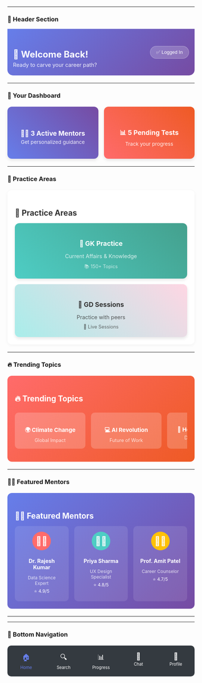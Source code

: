 
---

### 🎯 Header Section
<div style="background: linear-gradient(135deg, #667eea 0%, #764ba2 100%); padding: 20px 15px; border-radius: 0 0 15px 15px; color: white; margin-bottom: 20px;">

<div style="display: flex; justify-content: space-between; align-items: center;">
<div>
<h2 style="font-size: 1.5rem; margin-bottom: 5px;">👋 Welcome Back!</h2>
<p style="font-size: 0.9rem; opacity: 0.9; margin: 0;">Ready to carve your career path?</p>
</div>
<button style="background: rgba(255,255,255,0.2); border: 1px solid rgba(255,255,255,0.3); color: white; padding: 8px 16px; border-radius: 20px; font-size: 0.8rem; cursor: pointer;">✅ Logged In</button>
</div>

</div>

---

### 👥 Your Dashboard
<div style="display: grid; grid-template-columns: 1fr 1fr; gap: 15px; margin: 20px 0;">
<div style="background: linear-gradient(45deg, #667eea, #764ba2); padding: 20px; border-radius: 12px; color: white; text-align: center; box-shadow: 0 4px 8px rgba(0,0,0,0.1); min-height: 100px; display: flex; flex-direction: column; justify-content: center;">
<h3 style="font-size: 1.1rem; margin-bottom: 5px;">🧑‍🏫 3 Active Mentors</h3>
<p style="font-size: 0.85rem; opacity: 0.9; margin: 0;">Get personalized guidance</p>
</div>
<div style="background: linear-gradient(45deg, #ff6b6b, #ee5a24); padding: 20px; border-radius: 12px; color: white; text-align: center; box-shadow: 0 4px 8px rgba(0,0,0,0.1); min-height: 100px; display: flex; flex-direction: column; justify-content: center;">
<h3 style="font-size: 1.1rem; margin-bottom: 5px;">📊 5 Pending Tests</h3>
<p style="font-size: 0.85rem; opacity: 0.9; margin: 0;">Track your progress</p>
</div>
</div>

---

### 🎯 Practice Areas
<div style="background: white; padding: 20px; border-radius: 12px; margin: 20px 0; box-shadow: 0 2px 8px rgba(0,0,0,0.05);">

<h2 style="font-size: 1.3rem; margin-bottom: 10px; color: #333;">🎯 Practice Areas</h2>
<div style="display: grid; grid-template-columns: 1fr; gap: 15px; margin-top: 15px;">

<div style="background: linear-gradient(45deg, #4ecdc4, #44a08d); padding: 20px; border-radius: 12px; color: white; text-align: center; box-shadow: 0 4px 8px rgba(0,0,0,0.1); cursor: pointer; transition: transform 0.2s;" onclick="alert('Coming Soon!')">
<h3 style="font-size: 1.1rem; margin-bottom: 8px;">🧠 GK Practice</h3>
<p style="font-size: 0.9rem; opacity: 0.8; margin-bottom: 10px;">Current Affairs & Knowledge</p>
<div style="font-size: 0.8rem; opacity: 0.7;">📚 150+ Topics</div>
</div>

<div style="background: linear-gradient(45deg, #a8edea, #fed6e3); padding: 20px; border-radius: 12px; color: #333; text-align: center; box-shadow: 0 4px 8px rgba(0,0,0,0.1); cursor: pointer; transition: transform 0.2s;" onclick="alert('Coming Soon!')">
<h3 style="font-size: 1.1rem; margin-bottom: 8px;">👥 GD Sessions</h3>
<p style="font-size: 0.9rem; opacity: 0.8; margin-bottom: 10px;">Practice with peers</p>
<div style="font-size: 0.8rem; opacity: 0.7;">🎤 Live Sessions</div>
</div>

</div>

</div>

---

### 🔥 Trending Topics
<div style="background: linear-gradient(135deg, #ff6b6b, #ee5a24); padding: 20px; border-radius: 12px; margin: 20px 0; color: white;">

<h2 style="font-size: 1.3rem; margin-bottom: 10px; color: white;">🔥 Trending Topics</h2>
<div style="display: flex; overflow-x: auto; gap: 15px; padding: 15px 0; scroll-behavior: smooth;">

<div style="background: rgba(255,255,255,0.2); padding: 15px; border-radius: 10px; min-width: 160px; text-align: center; flex-shrink: 0; cursor: pointer;" onclick="alert('Coming Soon!')">
<h4 style="font-size: 0.95rem; margin-bottom: 5px;">🌍 Climate Change</h4>
<p style="font-size: 0.8rem; opacity: 0.8; margin: 0;">Global Impact</p>
</div>

<div style="background: rgba(255,255,255,0.2); padding: 15px; border-radius: 10px; min-width: 160px; text-align: center; flex-shrink: 0; cursor: pointer;" onclick="alert('Coming Soon!')">
<h4 style="font-size: 0.95rem; margin-bottom: 5px;">💻 AI Revolution</h4>
<p style="font-size: 0.8rem; opacity: 0.8; margin: 0;">Future of Work</p>
</div>

<div style="background: rgba(255,255,255,0.2); padding: 15px; border-radius: 10px; min-width: 160px; text-align: center; flex-shrink: 0; cursor: pointer;" onclick="alert('Coming Soon!')">
<h4 style="font-size: 0.95rem; margin-bottom: 5px;">🏥 Healthcare Tech</h4>
<p style="font-size: 0.8rem; opacity: 0.8; margin: 0;">Digital Medicine</p>
</div>

<div style="background: rgba(255,255,255,0.2); padding: 15px; border-radius: 10px; min-width: 160px; text-align: center; flex-shrink: 0; cursor: pointer;" onclick="alert('Coming Soon!')">
<h4 style="font-size: 0.95rem; margin-bottom: 5px;">🚀 Space Exploration</h4>
<p style="font-size: 0.8rem; opacity: 0.8; margin: 0;">Mars Mission</p>
</div>

</div>

</div>

---

### 🧑‍🏫 Featured Mentors
<div style="background: linear-gradient(135deg, #667eea, #764ba2); padding: 20px; border-radius: 12px; margin: 20px 0; color: white;">

<h2 style="font-size: 1.3rem; margin-bottom: 10px; color: white;">🧑‍🏫 Featured Mentors</h2>
<div style="display: grid; grid-template-columns: repeat(auto-fit, minmax(120px, 1fr)); gap: 15px; margin-top: 15px;">

<div style="background: rgba(255,255,255,0.1); padding: 15px; border-radius: 10px; text-align: center; cursor: pointer;" onclick="alert('Coming Soon!')">
<div style="width: 50px; height: 50px; background: #ff6b6b; border-radius: 50%; margin: 0 auto 10px; display: flex; align-items: center; justify-content: center; font-size: 1.5rem;">👨‍💼</div>
<h4 style="font-size: 0.9rem; margin-bottom: 3px;">Dr. Rajesh Kumar</h4>
<p style="font-size: 0.75rem; opacity: 0.8; margin-bottom: 5px;">Data Science Expert</p>
<div style="font-size: 0.75rem;">⭐ 4.9/5</div>
</div>

<div style="background: rgba(255,255,255,0.1); padding: 15px; border-radius: 10px; text-align: center; cursor: pointer;" onclick="alert('Coming Soon!')">
<div style="width: 50px; height: 50px; background: #4ecdc4; border-radius: 50%; margin: 0 auto 10px; display: flex; align-items: center; justify-content: center; font-size: 1.5rem;">👩‍💻</div>
<h4 style="font-size: 0.9rem; margin-bottom: 3px;">Priya Sharma</h4>
<p style="font-size: 0.75rem; opacity: 0.8; margin-bottom: 5px;">UX Design Specialist</p>
<div style="font-size: 0.75rem;">⭐ 4.8/5</div>
</div>

<div style="background: rgba(255,255,255,0.1); padding: 15px; border-radius: 10px; text-align: center; cursor: pointer;" onclick="alert('Coming Soon!')">
<div style="width: 50px; height: 50px; background: #ffc107; border-radius: 50%; margin: 0 auto 10px; display: flex; align-items: center; justify-content: center; font-size: 1.5rem;">👨‍🎓</div>
<h4 style="font-size: 0.9rem; margin-bottom: 3px;">Prof. Amit Patel</h4>
<p style="font-size: 0.75rem; opacity: 0.8; margin-bottom: 5px;">Career Counselor</p>
<div style="font-size: 0.75rem;">⭐ 4.7/5</div>
</div>

</div>

</div>

---



---

### 🎨 Bottom Navigation
<div style="background: #343a40; padding: 12px 0; border-radius: 10px; margin: 20px 0; color: white;">

<div style="display: grid; grid-template-columns: repeat(5, 1fr); text-align: center;">

<div style="padding: 5px; cursor: pointer; color: #667eea;">
<div style="font-size: 1.2rem; margin-bottom: 2px;">🏠</div>
<div style="font-size: 0.7rem;">Home</div>
</div>

<div style="padding: 5px; cursor: pointer;">
<div style="font-size: 1.2rem; margin-bottom: 2px;">🔍</div>
<div style="font-size: 0.7rem;">Search</div>
</div>

<div style="padding: 5px; cursor: pointer;">
<div style="font-size: 1.2rem; margin-bottom: 2px;">📊</div>
<div style="font-size: 0.7rem;">Progress</div>
</div>

<div style="padding: 5px; cursor: pointer;">
<div style="font-size: 1.2rem; margin-bottom: 2px;">💬</div>
<div style="font-size: 0.7rem;">Chat</div>
</div>

<div style="padding: 5px; cursor: pointer;">
<div style="font-size: 1.2rem; margin-bottom: 2px;">👤</div>
<div style="font-size: 0.7rem;">Profile</div>
</div>

</div>

</div>

 